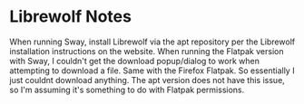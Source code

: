 # Librewolf Notes

When running Sway, install Librewolf via the apt repository per the Librewolf installation instructions on the website. When running the Flatpak version with Sway, I couldn't get the download popup/dialog to work when attempting to download a file. Same with the Firefox Flatpak. So essentially I just couldnt download anything. The apt version does not have this issue, so I'm assuming it's something to do with Flatpak permissions.
